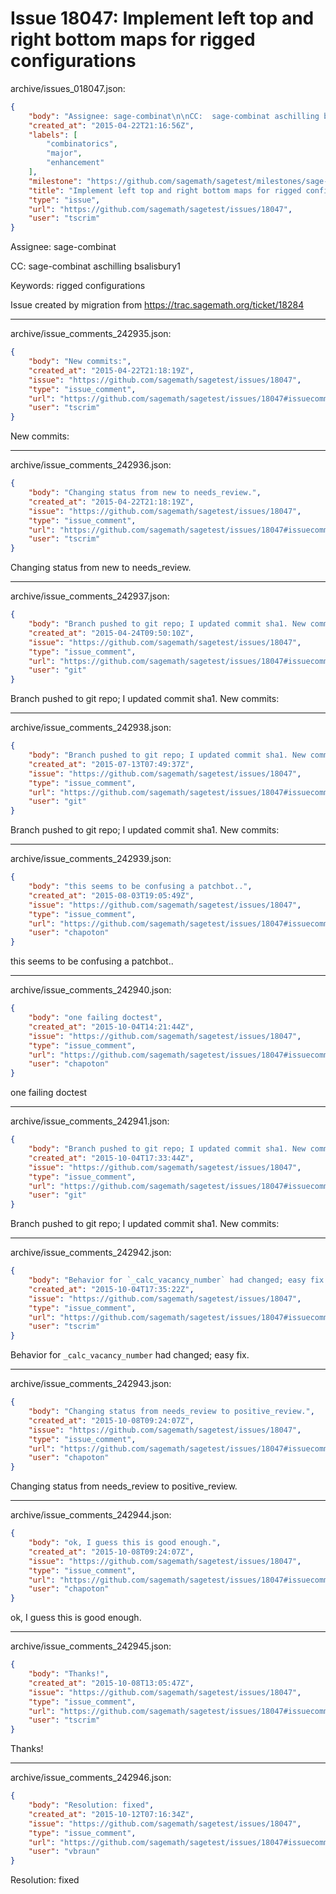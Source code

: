 # Issue 18047: Implement left top and right bottom maps for rigged configurations

archive/issues_018047.json:
```json
{
    "body": "Assignee: sage-combinat\n\nCC:  sage-combinat aschilling bsalisbury1\n\nKeywords: rigged configurations\n\n\n\nIssue created by migration from https://trac.sagemath.org/ticket/18284\n\n",
    "created_at": "2015-04-22T21:16:56Z",
    "labels": [
        "combinatorics",
        "major",
        "enhancement"
    ],
    "milestone": "https://github.com/sagemath/sagetest/milestones/sage-6.9",
    "title": "Implement left top and right bottom maps for rigged configurations",
    "type": "issue",
    "url": "https://github.com/sagemath/sagetest/issues/18047",
    "user": "tscrim"
}
```
Assignee: sage-combinat

CC:  sage-combinat aschilling bsalisbury1

Keywords: rigged configurations



Issue created by migration from https://trac.sagemath.org/ticket/18284





---

archive/issue_comments_242935.json:
```json
{
    "body": "New commits:",
    "created_at": "2015-04-22T21:18:19Z",
    "issue": "https://github.com/sagemath/sagetest/issues/18047",
    "type": "issue_comment",
    "url": "https://github.com/sagemath/sagetest/issues/18047#issuecomment-242935",
    "user": "tscrim"
}
```

New commits:



---

archive/issue_comments_242936.json:
```json
{
    "body": "Changing status from new to needs_review.",
    "created_at": "2015-04-22T21:18:19Z",
    "issue": "https://github.com/sagemath/sagetest/issues/18047",
    "type": "issue_comment",
    "url": "https://github.com/sagemath/sagetest/issues/18047#issuecomment-242936",
    "user": "tscrim"
}
```

Changing status from new to needs_review.



---

archive/issue_comments_242937.json:
```json
{
    "body": "Branch pushed to git repo; I updated commit sha1. New commits:",
    "created_at": "2015-04-24T09:50:10Z",
    "issue": "https://github.com/sagemath/sagetest/issues/18047",
    "type": "issue_comment",
    "url": "https://github.com/sagemath/sagetest/issues/18047#issuecomment-242937",
    "user": "git"
}
```

Branch pushed to git repo; I updated commit sha1. New commits:



---

archive/issue_comments_242938.json:
```json
{
    "body": "Branch pushed to git repo; I updated commit sha1. New commits:",
    "created_at": "2015-07-13T07:49:37Z",
    "issue": "https://github.com/sagemath/sagetest/issues/18047",
    "type": "issue_comment",
    "url": "https://github.com/sagemath/sagetest/issues/18047#issuecomment-242938",
    "user": "git"
}
```

Branch pushed to git repo; I updated commit sha1. New commits:



---

archive/issue_comments_242939.json:
```json
{
    "body": "this seems to be confusing a patchbot..",
    "created_at": "2015-08-03T19:05:49Z",
    "issue": "https://github.com/sagemath/sagetest/issues/18047",
    "type": "issue_comment",
    "url": "https://github.com/sagemath/sagetest/issues/18047#issuecomment-242939",
    "user": "chapoton"
}
```

this seems to be confusing a patchbot..



---

archive/issue_comments_242940.json:
```json
{
    "body": "one failing doctest",
    "created_at": "2015-10-04T14:21:44Z",
    "issue": "https://github.com/sagemath/sagetest/issues/18047",
    "type": "issue_comment",
    "url": "https://github.com/sagemath/sagetest/issues/18047#issuecomment-242940",
    "user": "chapoton"
}
```

one failing doctest



---

archive/issue_comments_242941.json:
```json
{
    "body": "Branch pushed to git repo; I updated commit sha1. New commits:",
    "created_at": "2015-10-04T17:33:44Z",
    "issue": "https://github.com/sagemath/sagetest/issues/18047",
    "type": "issue_comment",
    "url": "https://github.com/sagemath/sagetest/issues/18047#issuecomment-242941",
    "user": "git"
}
```

Branch pushed to git repo; I updated commit sha1. New commits:



---

archive/issue_comments_242942.json:
```json
{
    "body": "Behavior for `_calc_vacancy_number` had changed; easy fix.",
    "created_at": "2015-10-04T17:35:22Z",
    "issue": "https://github.com/sagemath/sagetest/issues/18047",
    "type": "issue_comment",
    "url": "https://github.com/sagemath/sagetest/issues/18047#issuecomment-242942",
    "user": "tscrim"
}
```

Behavior for `_calc_vacancy_number` had changed; easy fix.



---

archive/issue_comments_242943.json:
```json
{
    "body": "Changing status from needs_review to positive_review.",
    "created_at": "2015-10-08T09:24:07Z",
    "issue": "https://github.com/sagemath/sagetest/issues/18047",
    "type": "issue_comment",
    "url": "https://github.com/sagemath/sagetest/issues/18047#issuecomment-242943",
    "user": "chapoton"
}
```

Changing status from needs_review to positive_review.



---

archive/issue_comments_242944.json:
```json
{
    "body": "ok, I guess this is good enough.",
    "created_at": "2015-10-08T09:24:07Z",
    "issue": "https://github.com/sagemath/sagetest/issues/18047",
    "type": "issue_comment",
    "url": "https://github.com/sagemath/sagetest/issues/18047#issuecomment-242944",
    "user": "chapoton"
}
```

ok, I guess this is good enough.



---

archive/issue_comments_242945.json:
```json
{
    "body": "Thanks!",
    "created_at": "2015-10-08T13:05:47Z",
    "issue": "https://github.com/sagemath/sagetest/issues/18047",
    "type": "issue_comment",
    "url": "https://github.com/sagemath/sagetest/issues/18047#issuecomment-242945",
    "user": "tscrim"
}
```

Thanks!



---

archive/issue_comments_242946.json:
```json
{
    "body": "Resolution: fixed",
    "created_at": "2015-10-12T07:16:34Z",
    "issue": "https://github.com/sagemath/sagetest/issues/18047",
    "type": "issue_comment",
    "url": "https://github.com/sagemath/sagetest/issues/18047#issuecomment-242946",
    "user": "vbraun"
}
```

Resolution: fixed
